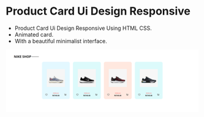 # Product Card Ui Design Responsive

- Product Card Ui Design Responsive Using HTML CSS.
- Animated card.
- With a beautiful minimalist interface.

![preview img](/preview.png)
